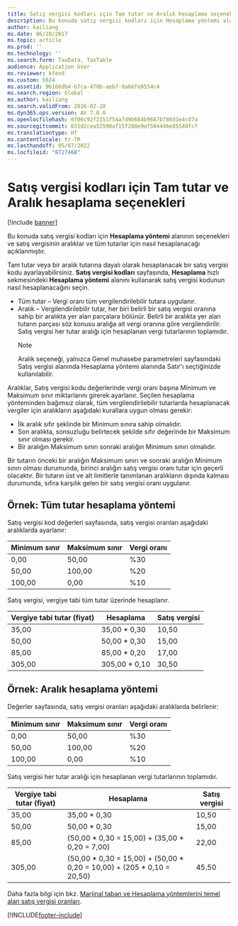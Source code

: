 ```yaml
---
title: Satış vergisi kodları için Tam tutar ve Aralık hesaplama seçenekleri
description: Bu konuda satış vergisi kodları için Hesaplama yöntemi alanının seçenekleri ve satış vergisinin aralıklar ve tüm tutarlar için nasıl hesaplanacağı açıklanmıştır.
author: kailiang
ms.date: 06/20/2017
ms.topic: article
ms.prod: ''
ms.technology: ''
ms.search.form: TaxData, TaxTable
audience: Application User
ms.reviewer: kfend
ms.custom: 5624
ms.assetid: 96166db4-b7ca-470b-aeb7-0a66fe0554c4
ms.search.region: Global
ms.author: kailiang
ms.search.validFrom: 2016-02-28
ms.dyn365.ops.version: AX 7.0.0
ms.openlocfilehash: 6f06c92f2151f54a7d9b684b9687b786d1e4cd7a
ms.sourcegitcommit: 631d2cea52590af15f208e9af584446e85540fcf
ms.translationtype: HT
ms.contentlocale: tr-TR
ms.lasthandoff: 05/07/2022
ms.locfileid: "8727468"
---
```

# <a name="whole-amount-and-interval-calculation-options-for-sales-tax-codes"></a>Satış vergisi kodları için Tam tutar ve Aralık hesaplama seçenekleri

[!include [banner](../includes/banner.md)]

Bu konuda satış vergisi kodları için **Hesaplama yöntemi** alanının seçenekleri ve satış vergisinin aralıklar ve tüm tutarlar için nasıl hesaplanacağı açıklanmıştır.

Tam tutar veya bir aralık tutarına dayalı olarak hesaplanacak bir satış vergisi kodu ayarlayabilirsiniz. **Satış vergisi kodları** sayfasında, **Hesaplama** hızlı sekmesindeki **Hesaplama yöntemi** alanını kullanarak satış vergisi kodunun nasıl hesaplanacağını seçin.
- Tüm tutar – Vergi oranı tüm vergilendirilebilir tutara uygulanır.
- Aralık – Vergilendirilebilir tutar, her biri belirli bir satış vergisi oranına sahip bir aralıkta yer alan parçalara bölünür. Belirli bir aralıkta yer alan tutarın parçası söz konusu aralığa ait vergi oranına göre vergilendirilir. Satış vergisi her tutar aralığı için hesaplanan vergi tutarlarının toplamıdır.
  > [!NOTE]                                                                                                                              
  > Aralık seçeneği, yalnızca Genel muhasebe parametreleri sayfasındaki Satış vergisi alanında Hesaplama yöntemi alanında Satır'ı seçtiğinizde kullanılabilir. 

Aralıklar, Satış vergisi kodu değerlerinde vergi oranı başına Minimum ve Maksimum sınır miktarlarını girerek ayarlanır. Seçilen hesaplama yönteminden bağımsız olarak, tüm vergilendirilebilir tutarlarda hesaplanacak vergiler için aralıkların aşağıdaki kurallara uygun olması gerekir:
-   İlk aralık sıfır şeklinde bir Minimum sınıra sahip olmalıdır.
-   Son aralıkta, sonsuzluğu belirtecek şekilde sıfır değerinde bir Maksimum sınır olması gerekir.
-   Bir aralığın Maksimum sınırı sonraki aralığın Minimum sınırı olmalıdır.

Bir tutarın önceki bir aralığın Maksimum sınırı ve sonraki aralığın Minimum sınırı olması durumunda, birinci aralığın satış vergisi oranı tutar için geçerli olacaktır. Bir tutarın üst ve alt limitlerle tanımlanan aralıkların dışında kalması durumunda, sıfıra karşılık gelen bir satış vergisi oranı uygulanır.

## <a name="example-whole-amount-method-of-calculation"></a>Örnek: Tüm tutar hesaplama yöntemi
Satış vergisi kod değerleri sayfasında, satış vergisi oranları aşağıdaki aralıklarda ayarlanır:

| Minimum sınır     | Maksimum sınır     | Vergi oranı     |
|-------------------|-------------------|--------------|
| 0,00              | 50,00             | %30          |
| 50,00             | 100,00            | %20          |
| 100,00            | 0,00              | %10          |

Satış vergisi, vergiye tabi tüm tutar üzerinde hesaplanır.

| Vergiye tabi tutar (fiyat) | Hesaplama    | Satış vergisi |
|------------------------|----------------|-----------|
| 35,00                  | 35,00 \* 0,30  | 10,50     |
| 50,00                  | 50,00 \* 0,30  | 15,00     |
| 85,00                  | 85,00 \* 0,20  | 17,00     |
| 305,00                 | 305,00 \* 0,10 | 30,50     |

## <a name="example-interval-method-of-calculation"></a>Örnek: Aralık hesaplama yöntemi
Değerler sayfasında, satış vergisi oranları aşağıdaki aralıklarda belirlenir:

| Minimum sınır     | Maksimum sınır     | Vergi oranı     |
|-------------------|-------------------|--------------|
| 0,00              | 50,00             | %30          |
| 50,00             | 100,00            | %20          |
| 100,00            | 0,00              | %10          |

Satış vergisi her tutar aralığı için hesaplanan vergi tutarlarının toplamıdır.

| Vergiye tabi tutar (fiyat) | Hesaplama                                                               | Satış vergisi |
|------------------------|---------------------------------------------------------------------------|-----------|
| 35,00                  | 35,00 \* 0,30                                                             | 10,50     |
| 50,00                  | 50,00 \* 0,30                                                             | 15,00     |
| 85,00                  | (50,00 \* 0,30 = 15,00) + (35,00 \* 0,20 = 7,00)                          | 22,00     |
| 305,00                 | (50,00 \* 0,30 = 15,00) + (50,00 \* 0,20 = 10,00) + (205 \* 0,10 = 20,50) | 45.50     |



Daha fazla bilgi için bkz. [Marjinal taban ve Hesaplama yöntemlerini temel alan satış vergisi oranları](marginal-base-field.md).







[!INCLUDE[footer-include](../../includes/footer-banner.md)]
